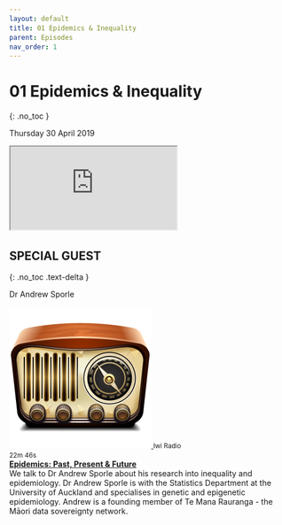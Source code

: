```yaml
---
layout: default
title: 01 Epidemics & Inequality
parent: Episodes
nav_order: 1
---
```


# 01 Epidemics & Inequality
{: .no_toc }

Thursday 30 April 2019

<div class="resp-container">
    <iframe class="resp-iframe" src="https://tehiku.nz/embed/10995" gesture="media"  allow="encrypted-media" allowfullscreen></iframe>
</div>

## SPECIAL GUEST
{: .no_toc .text-delta }

Dr Andrew Sporle

<div class="wrapper">
  <div class="boxL">
    <a href="https://tehiku.nz/embed/10949" data-lity>
    <img class="play" src="https://raw.githubusercontent.com/fullakingi/just-the-docs/master/assets/images/radio.png">
    </a>
     <small>Iwi Radio<br/>22m 46s</small>
  </div>
  <div class="boxR">
    <strong><a href="/docs/episodes/episode01">Epidemics: Past, Present & Future</a></strong><br>We talk to Dr Andrew Sporle about his research into inequality and epidemiology. Dr Andrew Sporle is with the Statistics Department at the University of Auckland and specialises in genetic and epigenetic epidemiology. Andrew is a founding member of Te Mana Rauranga - the Māori data sovereignty network.

  </div>
</div>
